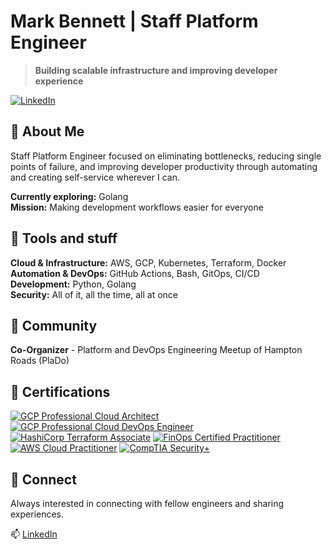 # Mark Bennett | Staff Platform Engineer

> **Building scalable infrastructure and improving developer experience**

[![LinkedIn](https://img.shields.io/badge/LinkedIn-0077B5?style=for-the-badge&logo=linkedin&logoColor=white)](https://www.linkedin.com/in/bennema1/)

## 🚀 About Me

Staff Platform Engineer focused on eliminating bottlenecks, reducing single points of failure, and improving developer productivity through automating and creating self-service wherever I can.

**Currently exploring:** Golang  
**Mission:** Making development workflows easier for everyone


## 💼 Tools and stuff

**Cloud & Infrastructure:** AWS, GCP, Kubernetes, Terraform, Docker  
**Automation & DevOps:** GitHub Actions, Bash, GitOps, CI/CD  
**Development:** Python, Golang  
**Security:** All of it, all the time, all at once

## 🤝 Community

**Co-Organizer** - Platform and DevOps Engineering Meetup of Hampton Roads (PlaDo)

## 🏅 Certifications

[![GCP Professional Cloud Architect](https://img.shields.io/badge/GCP-Professional%20Cloud%20Architect-4285F4?style=flat-square&logo=google-cloud&logoColor=white)](https://cloud.google.com/certification/cloud-architect)
[![GCP Professional Cloud DevOps Engineer](https://img.shields.io/badge/GCP-Professional%20DevOps%20Engineer-4285F4?style=flat-square&logo=google-cloud&logoColor=white)](https://cloud.google.com/certification/cloud-devops-engineer)
[![HashiCorp Terraform Associate](https://img.shields.io/badge/HashiCorp-Terraform%20Associate-7B42BC?style=flat-square&logo=terraform&logoColor=white)](https://www.hashicorp.com/certification/terraform-associate)
[![FinOps Certified Practitioner](https://img.shields.io/badge/FinOps-Certified%20Practitioner-00A86B?style=flat-square&logo=finops&logoColor=white)](https://www.finops.org/certification/)
[![AWS Cloud Practitioner](https://img.shields.io/badge/AWS-Cloud%20Practitioner-FF9900?style=flat-square&logo=amazon-aws&logoColor=white)](https://aws.amazon.com/certification/cloud-practitioner/)
[![CompTIA Security+](https://img.shields.io/badge/CompTIA-Security%2B-E2231A?style=flat-square&logo=comptia&logoColor=white)](https://www.comptia.org/certifications/security)

## 🌟 Connect

Always interested in connecting with fellow engineers and sharing experiences.

📫 [LinkedIn](https://www.linkedin.com/in/bennema1/)
